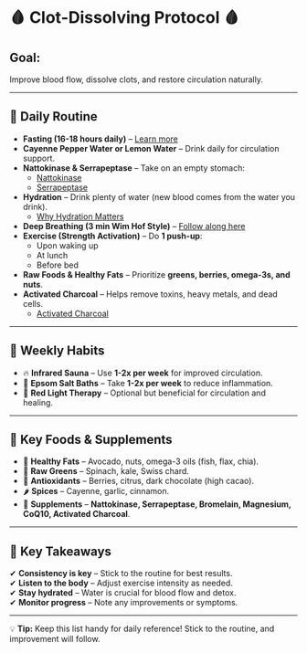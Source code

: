 # 🩸 Clot-Dissolving Protocol 🩸

## Goal: 
Improve blood flow, dissolve clots, and restore circulation naturally.

---

## 📌 Daily Routine

- **Fasting (16-18 hours daily)** – [Learn more](https://www.youtube.com/watch?v=vhmtoAYVRSo)  
- **Cayenne Pepper Water or Lemon Water** – Drink daily for circulation support.  
- **Nattokinase & Serrapeptase** – Take on an empty stomach:  
  - [Nattokinase](https://a.co/d/eaIPYnG)  
  - [Serrapeptase](https://a.co/d/dcCoHii)  
- **Hydration** – Drink plenty of water (new blood comes from the water you drink).  
  - [Why Hydration Matters](https://www.youtube.com/watch?v=-slnr4TGA4Y)  
- **Deep Breathing (3 min Wim Hof Style)** – [Follow along here](https://www.youtube.com/watch?v=tybOi4hjZFQ)  
- **Exercise (Strength Activation)** – Do **1 push-up**:  
  - Upon waking up  
  - At lunch  
  - Before bed  
- **Raw Foods & Healthy Fats** – Prioritize **greens, berries, omega-3s, and nuts**.  
- **Activated Charcoal** – Helps remove toxins, heavy metals, and dead cells.  
  - [Activated Charcoal](https://a.co/d/aMkNt4s)  

---

## 📌 Weekly Habits

- 🔥 **Infrared Sauna** – Use **1-2x per week** for improved circulation.  
- 🛀 **Epsom Salt Baths** – Take **1-2x per week** to reduce inflammation.  
- 🔆 **Red Light Therapy** – Optional but beneficial for circulation and healing.  

---

## 📌 Key Foods & Supplements

- 🥑 **Healthy Fats** – Avocado, nuts, omega-3 oils (fish, flax, chia).  
- 🥦 **Raw Greens** – Spinach, kale, Swiss chard.  
- 🍇 **Antioxidants** – Berries, citrus, dark chocolate (high cacao).  
- 🌶️ **Spices** – Cayenne, garlic, cinnamon.  
- 💊 **Supplements** – **Nattokinase, Serrapeptase, Bromelain, Magnesium, CoQ10, Activated Charcoal**.  

---

## 🔑 Key Takeaways

✔ **Consistency is key** – Stick to the routine for best results.  
✔ **Listen to the body** – Adjust exercise intensity as needed.  
✔ **Stay hydrated** – Water is crucial for blood flow and detox.  
✔ **Monitor progress** – Note any improvements or symptoms.  

---

💡 **Tip:** Keep this list handy for daily reference! Stick to the routine, and improvement will follow.  
